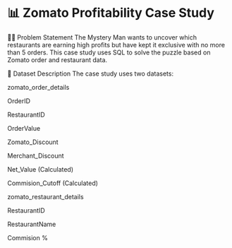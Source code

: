 # 📊 Zomato Profitability Case Study
🕵️‍♂️ Problem Statement
The Mystery Man wants to uncover which restaurants are earning high profits but have kept it exclusive with no more than 5 orders. This case study uses SQL to solve the puzzle based on Zomato order and restaurant data.

📁 Dataset Description
The case study uses two datasets:

zomato_order_details

OrderID

RestaurantID

OrderValue

Zomato_Discount

Merchant_Discount

Net_Value (Calculated)

Commision_Cutoff (Calculated)

zomato_restaurant_details

RestaurantID

RestaurantName

Commision %

